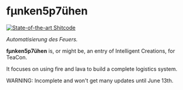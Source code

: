 # fμnken5p7ühen

[![State-of-the-art Shitcode](https://img.shields.io/static/v1?label=State-of-the-art&message=Shitcode&color=7B5804)](https://github.com/trekhleb/state-of-the-art-shitcode)

*Automatisierung des Feuers.*

**fμnken5p7ühen** is, or might be, an entry of Intelligent Creations, for TeaCon.

It focuses on using fire and lava to build a complete logistics system.

WARNING: Incomplete and won't get many updates until June 13th.
